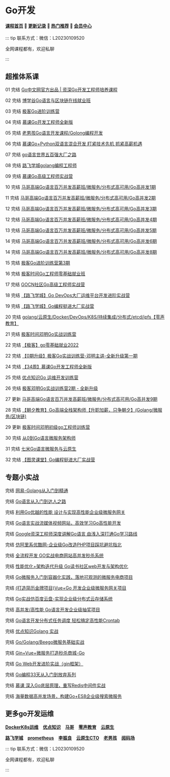 # Go开发

#### [**课程首页**](../../README.md) 💖 [**更新记录**](./gxjl-2023.md) 💖 [**热门推荐**](./rmtj.md) 💖 [**会员中心**](./vip.md)

::: tip
联系方式：微信：L20230109520

全网课程都有，欢迎私聊

:::

## **超推体系课**

01 完结 [Go中文网官方出品 | 资深Go开发工程师培养课程](https://studygolang.com/articles/24793#reply9)

02 完结 [博学谷Go语言与区块链在线就业班](https://www.boxuegu.com/class/detail-1125.html)

03 完结 [极客Go进阶训练营](https://u.geekbang.org/subject/go/1000607)

04 完结 [慕课Go开发工程师全新版](https://class.imooc.com/sale/go)

05 完结 [老男孩Go语言开发课程/Golong编程开发](https://ke.qq.com/course/3060393)

06 完结 [慕课Go+Python双语言混合开发 盯紧技术先机 抓紧高薪机遇](https://coding.imooc.com/class/469.html)

07 完结 [go语言世界五百强大厂之路](https://edu.51cto.com/topic/3994.html)

08 完结 [路飞学城golang编程工程师](https://www.luffycity.com/light-course/go)

09 完结 [慕课Go高级工程师实战营](https://class.imooc.com/sale/golive)

10 完结 [马哥高端Go语言百万并发高薪班/微服务/分布式高可用/Go高并发1期](https://ke.qq.com/course/406096)

11 完结 [马哥高端Go语言百万并发高薪班/微服务/分布式高可用/Go高并发2期](https://ke.qq.com/course/406096)

12 完结 [马哥高端Go语言百万并发高薪班/微服务/分布式高可用/Go高并发3期](https://ke.qq.com/course/406096)

12 完结 [马哥高端Go语言百万并发高薪班/微服务/分布式高可用/Go高并发4期](https://ke.qq.com/course/406096)

13 完结 [马哥高端Go语言百万并发高薪班/微服务/分布式高可用/Go高并发5期](https://ke.qq.com/course/406096)

14 完结 [马哥高端Go语言百万并发高薪班/微服务/分布式高可用/Go高并发6期](https://ke.qq.com/course/406096)

14 完结 [马哥高端Go语言百万并发高薪班/微服务/分布式高可用/Go高并发8期](https://ke.qq.com/course/406096)

15 完结 [极客Go进阶训练营第3期](https://u.geekbang.org/subject/go)

16 完结 [极客时间Go工程师零基础就业班](https://u.geekbang.org/subject/basicgo)

17 完结 [GOCN社区Go高级工程师实战营](https://learn.gocn.vip/course)

18 完结 [【路飞学城】Go DevOps大厂运维平台开发进阶实战营](https://www.luffycity.com/light-course)

19 完结 [【路飞学城】Go编程挺进⼤⼚实战营](https://www.luffycity.com/light-course)

20 完结 [golang/云原生/Docker/DevOps/K8S/持续集成/分布式/etcd/ipfs【零声教育】](https://ke.qq.com/course/3384068)

21 完结 [极客时间邓明Go实战训练营](https://u.geekbang.org/subject/go2nd)

22 完结 [【极客】go零基础就业2022](https://u.geekbang.org/subject/basicgo)

22 完结 [【0期升级】极客Go实战训练营-邓明主讲-全新升级第一期](https://u.geekbang.org/subject/go2nd)

24 完结 [【34周】慕课Go开发工程师全新版](https://class.imooc.com/sale/newgo)

25 完结 [优点知识Go 运维开发训练营](https://youdianzhishi.com/web/course/1035)

26 完结 [极客邓明Go实战训练营2期 - 全新升级](https://u.geekbang.org/subject/go2nd)

27 更新 [马哥高端Go语言百万并发高薪班/微服务/分布式高可用/Go高并发9期](https://ke.qq.com/course/406096)

28 完结 [【朝夕教育】Go高端全栈架构师【升职加薪，只争朝夕】(Golang/微服务/区块链)](https://ke.qq.com/course/5027527)

29 更新 [极客时间邓明初级go工程师训练营](https://u.geekbang.org/subject/go3rd)

30 完结 [从0到Go语言微服务架构师](https://edu.51cto.com/course/32246.html)

31 完结 [七米Go语言微服务与云原生](https://study.163.com/course/introduction.htm?courseId=1212937804)

32 完结 [【图灵课堂】Go编程挺进大厂实战营](https://vip.tulingxueyuan.cn/p/t_pc/goods_pc_detail/goods_detail/p_62a6f065e4b0d4f489aa1325)

## **专题小实战**

完结 [网易-Golang从入门到精通](https://study.163.com/course/introduction/1004720008.htm)

完结 [Go语言从入门到达人之路](https://coding.imooc.com/learningpath/route?pathId=5)

完结 [利用Go优越的性能 设计与实现高性能企业级微服务网关](https://coding.imooc.com/class/436.html)

完结 [Go语言实战流媒体视频网站，高效学习Go高性能开发](https://coding.imooc.com/class/227.html)

完结 [Google资深工程师深度讲解Go语言 由浅入深打通Go学习路线](https://coding.imooc.com/class/180.html)

完结 [仿阿里系优酷网-企业级Go改造PHP项目踩坑避坑指北](https://coding.imooc.com/class/443.html)

完结 [全流程开发 GO实战电商网站高并发秒杀系统](https://coding.imooc.com/class/347.html)

完结 [性能优化+架构迭代升级 Go读书社区web开发与架构优化](https://coding.imooc.com/class/403.html)

完结 [Go微服务入门到容器化实践，落地可观测的微服务电商项目](https://coding.imooc.com/class/447.html)

完结 [(打造简历金牌项目)Vue+Go 开发企业级微服务网关项目](https://coding.imooc.com/class/436.html)

完结 [Go实战仿百度云盘-实现企业级分布式云存储系统](https://coding.imooc.com/class/323.html)

完结 [高并发/高性能 Go语言开发企业级抽奖项目](https://coding.imooc.com/class/295.html)

完结 [Go语言开发分布式任务调度 轻松搞定高性能Crontab](https://coding.imooc.com/class/281.html)

完结 [优点知识Golang 实战](https://youdianzhishi.com/web/course/1011)

完结 [Go/Golang/Beego微服务基础实战](https://study.163.com/course/introduction/1209977452.htm)

完结 [Gin+Vue+微服务打造秒杀商城-Go](https://study.163.com/course/introduction/1210803856.htm)

完结 [Go Web开发进阶实战（gin框架）](https://study.163.com/course/introduction/1210171207.htm)

完结 [Go编程33天从入门到放弃系列](https://www.luffycity.com/actual-course/69/chapter)

完结 [慕课 深入Go底层原理，重写Redis中间件实战](https://coding.m.imooc.com/classindex.html?cid=576)

完结 [海量数据高并发场景，构建Go+ES8企业级搜索微服务](https://coding.imooc.com/class/chapter/579.html#Anchor)



## **更多go开发运维**

[**DockerK8s运维**](./DockerK8s.md) [**优点知识**](./youdian.md) [**马哥**](./mage.md) [**零声教育**](./lsjy.md) [**云原生**](./yunyuanssheng.md)

[**路飞学城**](./lufei.md) [**prometheus**](./prometheus.md) [**李振良**](./lizhenlaing.md) [**云原生CTO**](./yysCTO.md) [**老男孩**](./laonanhai.md) [**阅码场**](https://shop.yomocode.com/)



::: tip
联系方式：微信：L20230109520

全网课程都有，欢迎私聊

 

:::

